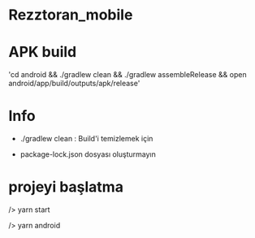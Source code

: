 # Rezztoran_mobile

# APK build
'cd android && ./gradlew clean && ./gradlew assembleRelease && open android/app/build/outputs/apk/release'

# Info
  * ./gradlew clean : Build'i temizlemek için
 
  * package-lock.json dosyası oluşturmayın

# projeyi başlatma
  /> yarn start 
  
  /> yarn android
